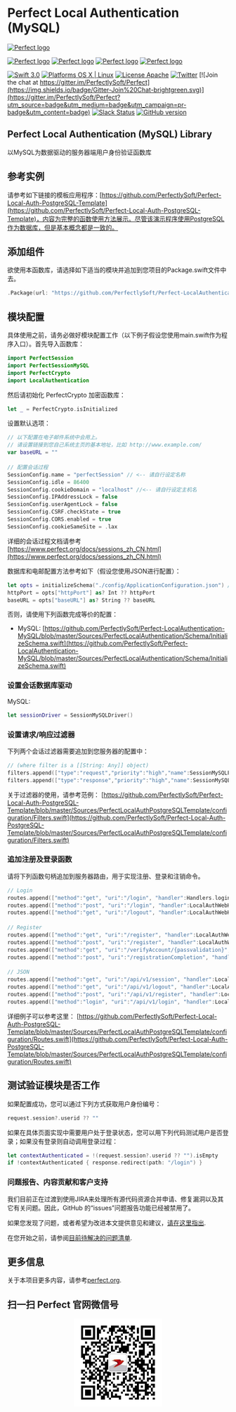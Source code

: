 # Perfect Local Authentication (MySQL)

[![Perfect logo](http://www.perfect.org/github/Perfect_GH_header_854.jpg)](http://perfect.org/get-involved.html)

[![Perfect logo](http://www.perfect.org/github/Perfect_GH_button_1_Star.jpg)](https://github.com/PerfectlySoft/Perfect)
[![Perfect logo](http://www.perfect.org/github/Perfect_GH_button_2_Git.jpg)](https://gitter.im/PerfectlySoft/Perfect)
[![Perfect logo](http://www.perfect.org/github/Perfect_GH_button_3_twit.jpg)](https://twitter.com/perfectlysoft)
[![Perfect logo](http://www.perfect.org/github/Perfect_GH_button_4_slack.jpg)](http://perfect.ly)


[![Swift 3.0](https://img.shields.io/badge/Swift-3.0-orange.svg?style=flat)](https://developer.apple.com/swift/)
[![Platforms OS X | Linux](https://img.shields.io/badge/Platforms-OS%20X%20%7C%20Linux%20-lightgray.svg?style=flat)](https://developer.apple.com/swift/)
[![License Apache](https://img.shields.io/badge/License-Apache-lightgrey.svg?style=flat)](http://perfect.org/licensing.html)
[![Twitter](https://img.shields.io/badge/Twitter-@PerfectlySoft-blue.svg?style=flat)](http://twitter.com/PerfectlySoft)
[![Join the chat at https://gitter.im/PerfectlySoft/Perfect](https://img.shields.io/badge/Gitter-Join%20Chat-brightgreen.svg)](https://gitter.im/PerfectlySoft/Perfect?utm_source=badge&utm_medium=badge&utm_campaign=pr-badge&utm_content=badge)
[![Slack Status](http://perfect.ly/badge.svg)](http://perfect.ly) [![GitHub version](https://badge.fury.io/gh/PerfectlySoft%2FPerfect-CURL.svg)](https://badge.fury.io/gh/PerfectlySoft%2FPerfect-CURL)

## Perfect Local Authentication (MySQL) Library

以MySQL为数据驱动的服务器端用户身份验证函数库

## 参考实例

请参考如下链接的模板应用程序：[https://github.com/PerfectlySoft/Perfect-Local-Auth-PostgreSQL-Template](https://github.com/PerfectlySoft/Perfect-Local-Auth-PostgreSQL-Template)，内容为完整的函数使用方法展示。尽管该演示程序使用PostgreSQL作为数据库，但是基本概念都是一致的。

## 添加组件

欲使用本函数库，请选择如下适当的模块并追加到您项目的Package.swift文件中去。

``` swift
.Package(url: "https://github.com/PerfectlySoft/Perfect-LocalAuthentication-MySQL.git", majorVersion: 1)
```

## 模块配置

具体使用之前，请务必做好模块配置工作（以下例子假设您使用main.swift作为程序入口）。首先导入函数库：

``` swift
import PerfectSession
import PerfectSessionMySQL
import PerfectCrypto
import LocalAuthentication
```

然后请初始化 PerfectCrypto 加密函数库：

``` swift
let _ = PerfectCrypto.isInitialized
```

设置默认选项：

``` swift
// 以下配置在电子邮件系统中会用上。
// 请设置链接到您自己系统主页的基本地址，比如 http://www.example.com/
var baseURL = ""

// 配置会话过程
SessionConfig.name = "perfectSession" // <-- 请自行设定名称
SessionConfig.idle = 86400
SessionConfig.cookieDomain = "localhost" //<-- 请自行设定主机名
SessionConfig.IPAddressLock = false
SessionConfig.userAgentLock = false
SessionConfig.CSRF.checkState = true
SessionConfig.CORS.enabled = true
SessionConfig.cookieSameSite = .lax
```

详细的会话过程文档请参考 [https://www.perfect.org/docs/sessions_zh_CN.html](https://www.perfect.org/docs/sessions_zh_CN.html)

数据库和电邮配置方法参考如下（假设您使用JSON进行配置）：

``` swift
let opts = initializeSchema("./config/ApplicationConfiguration.json") // <-- 该JSON文件包含数据库和邮件配置信息
httpPort = opts["httpPort"] as? Int ?? httpPort
baseURL = opts["baseURL"] as? String ?? baseURL
```

否则，请使用下列函数完成等价的配置：

* MySQL: [https://github.com/PerfectlySoft/Perfect-LocalAuthentication-MySQL/blob/master/Sources/PerfectLocalAuthentication/Schema/InitializeSchema.swift](https://github.com/PerfectlySoft/Perfect-LocalAuthentication-MySQL/blob/master/Sources/PerfectLocalAuthentication/Schema/InitializeSchema.swift)

### 设置会话数据库驱动

MySQL: 

``` swift
let sessionDriver = SessionMySQLDriver()
```

### 设置请求/响应过滤器

下列两个会话过滤器需要追加到您服务器的配置中：

``` swift
// (where filter is a [[String: Any]] object)
filters.append(["type":"request","priority":"high","name":SessionMySQLFilter.filterAPIRequest])
filters.append(["type":"response","priority":"high","name":SessionMySQLFilter.filterAPIResponse])
```

关于过滤器的使用，请参考范例： [https://github.com/PerfectlySoft/Perfect-Local-Auth-PostgreSQL-Template/blob/master/Sources/PerfectLocalAuthPostgreSQLTemplate/configuration/Filters.swift](https://github.com/PerfectlySoft/Perfect-Local-Auth-PostgreSQL-Template/blob/master/Sources/PerfectLocalAuthPostgreSQLTemplate/configuration/Filters.swift)

### 追加注册及登录函数

请将下列函数句柄追加到服务器路由，用于实现注册、登录和注销命令。

``` swift
// Login
routes.append(["method":"get", "uri":"/login", "handler":Handlers.login]) // simply a serving of the login GET
routes.append(["method":"post", "uri":"/login", "handler":LocalAuthWebHandlers.login])
routes.append(["method":"get", "uri":"/logout", "handler":LocalAuthWebHandlers.logout])

// Register
routes.append(["method":"get", "uri":"/register", "handler":LocalAuthWebHandlers.register])
routes.append(["method":"post", "uri":"/register", "handler":LocalAuthWebHandlers.registerPost])
routes.append(["method":"get", "uri":"/verifyAccount/{passvalidation}", "handler":LocalAuthWebHandlers.registerVerify])
routes.append(["method":"post", "uri":"/registrationCompletion", "handler":LocalAuthWebHandlers.registerCompletion])

// JSON
routes.append(["method":"get", "uri":"/api/v1/session", "handler":LocalAuthJSONHandlers.session])
routes.append(["method":"get", "uri":"/api/v1/logout", "handler":LocalAuthJSONHandlers.logout])
routes.append(["method":"post", "uri":"/api/v1/register", "handler":LocalAuthJSONHandlers.register])
routes.append(["method":"login", "uri":"/api/v1/login", "handler":LocalAuthJSONHandlers.login])
```

详细例子可以参考这里： [https://github.com/PerfectlySoft/Perfect-Local-Auth-PostgreSQL-Template/blob/master/Sources/PerfectLocalAuthPostgreSQLTemplate/configuration/Routes.swift](https://github.com/PerfectlySoft/Perfect-Local-Auth-PostgreSQL-Template/blob/master/Sources/PerfectLocalAuthPostgreSQLTemplate/configuration/Routes.swift)

## 测试验证模块是否工作

如果配置成功，您可以通过下列方式获取用户身份编号：

``` swift
request.session?.userid ?? ""
```

如果在具体页面实现中需要用户处于登录状态，您可以用下列代码测试用户是否登录；如果没有登录则自动调用登录过程：

``` swift
let contextAuthenticated = !(request.session?.userid ?? "").isEmpty
if !contextAuthenticated { response.redirect(path: "/login") }
```

### 问题报告、内容贡献和客户支持

我们目前正在过渡到使用JIRA来处理所有源代码资源合并申请、修复漏洞以及其它有关问题。因此，GitHub 的“issues”问题报告功能已经被禁用了。

如果您发现了问题，或者希望为改进本文提供意见和建议，[请在这里指出](http://jira.perfect.org:8080/servicedesk/customer/portal/1).

在您开始之前，请参阅[目前待解决的问题清单](http://jira.perfect.org:8080/projects/ISS/issues).

## 更多信息
关于本项目更多内容，请参考[perfect.org](http://perfect.org).

## 扫一扫 Perfect 官网微信号
<p align=center><img src="https://raw.githubusercontent.com/PerfectExamples/Perfect-Cloudinary-ImageUploader-Demo/master/qr.png"></p>
